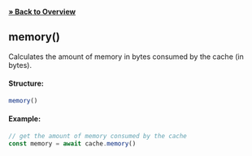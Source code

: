 [**» Back to Overview**](https://github.com/azurydev/cachu#features)

## memory()

Calculates the amount of memory in bytes consumed by the cache (in bytes).

#### Structure:

```js
memory()
```

#### Example:

```js
// get the amount of memory consumed by the cache
const memory = await cache.memory()
```